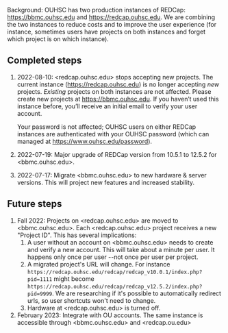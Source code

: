 Background: OUHSC has two production instances of REDCap: <https://bbmc.ouhsc.edu> and <https://redcap.ouhsc.edu>.  We are combining the two instances to reduce costs and to improve the user experience (for instance, sometimes users have projects on both instances and forget which project is on which instance).

Completed steps
---------

1. 2022-08-10: <redcap.ouhsc.edu> stops accepting new projects. The current instance (<https://redcap.ouhsc.edu>) is no longer accepting *new* projects.  *Existing* projects on both instances are not affected.  Please create new projects at <https://bbmc.ouhsc.edu>.  If you haven’t used this instance before, you’ll receive an initial email to verify your user account.  

    Your password is not affected; OUHSC users on either REDCap instances are authenticated with your OUHSC password (which can managed at https://www.ouhsc.edu/password).

1. 2022-07-19: Major upgrade of REDCap version from 10.5.1 to 12.5.2 for <bbmc.ouhsc.edu>.
1. 2022-07-17: Migrate <bbmc.ouhsc.edu> to new hardware & server versions.  This will project new features and increased stability.

Future steps
---------

1. Fall 2022: Projects on <redcap.ouhsc.edu> are moved to <bbmc.ouhsc.edu>.  Each <redcap.ouhsc.edu> project receives a new "Project ID".  This has several implications:
    1. A user without an account on <bbmc.ouhsc.edu> needs to create and verify a new account.  This will take about a minute per user.  It happens only once per user --not once per user per project.
    1. A migrated project's URL will change.  For instance `https://redcap.ouhsc.edu/redcap/redcap_v10.0.1/index.php?pid=1111` might become `https://redcap.ouhsc.edu/redcap/redcap_v12.5.2/index.php?pid=9999`.  We are researching if it's possible to automatically redirect urls, so user shortcuts won't need to change.
    1. Hardware at <redcap.ouhsc.edu> is turned off.
1. February 2023: Integrate with OU accounts.  The same instance is accessible through <bbmc.ouhsc.edu> and <redcap.ou.edu>
